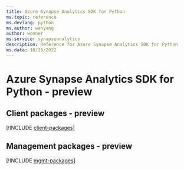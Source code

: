 ```yaml
---
title: Azure Synapse Analytics SDK for Python
ms.topic: reference
ms.devlang: python
ms.author: wanyang
author: wonner
ms.service: synapseanalytics
description: Reference for Azure Synapse Analytics SDK for Python
ms.data: 10/26/2022
---
```

# Azure Synapse Analytics SDK for Python - preview

## Client packages - preview
[!INCLUDE [client-packages](synapse-analytics-client-index.md)]
## Management packages - preview
[!INCLUDE [mgmt-packages](synapse-analytics-mgmt-index.md)]